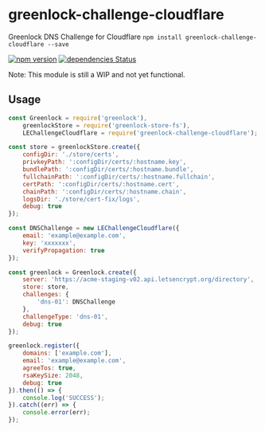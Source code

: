 # greenlock-challenge-cloudflare
Greenlock DNS Challenge for Cloudflare
`npm install greenlock-challenge-cloudflare --save`

[![npm version](https://badge.fury.io/js/greenlock-challenge-cloudflare.svg)](https://badge.fury.io/js/greenlock-challenge-cloudflare)
[![dependencies Status](https://david-dm.org/nodecraft/greenlock-challenge-cloudflare/status.svg)](https://david-dm.org/nodecraft/greenlock-challenge-cloudflare)


Note: This module is still a WIP and not yet functional.

## Usage
```js
const Greenlock = require('greenlock'),
	greenlockStore = require('greenlock-store-fs'),
	LEChallengeCloudflare = require('greenlock-challenge-cloudflare');

const store = greenlockStore.create({
	configDir: './store/certs',
	privkeyPath: ':configDir/certs/:hostname.key',
	bundlePath: ':configDir/certs/:hostname.bundle',
	fullchainPath: ':configDir/certs/:hostname.fullchain',
	certPath: ':configDir/certs/:hostname.cert',
	chainPath: ':configDir/certs/:hostname.chain',
	logsDir: './store/cert-fix/logs',
	debug: true
});

const DNSChallenge = new LEChallengeCloudflare({
	email: 'example@example.com',
	key: 'xxxxxxx',
	verifyPropagation: true
});

const greenlock = Greenlock.create({
	server: 'https://acme-staging-v02.api.letsencrypt.org/directory',
	store: store,
	challenges: {
		'dns-01': DNSChallenge
	},
	challengeType: 'dns-01',
	debug: true
});

greenlock.register({
	domains: ['example.com'],
	email: 'example@example.com',
	agreeTos: true,
	rsaKeySize: 2048,
	debug: true
}).then(() => {
	console.log('SUCCESS');
}).catch((err) => {
	console.error(err);
});
```